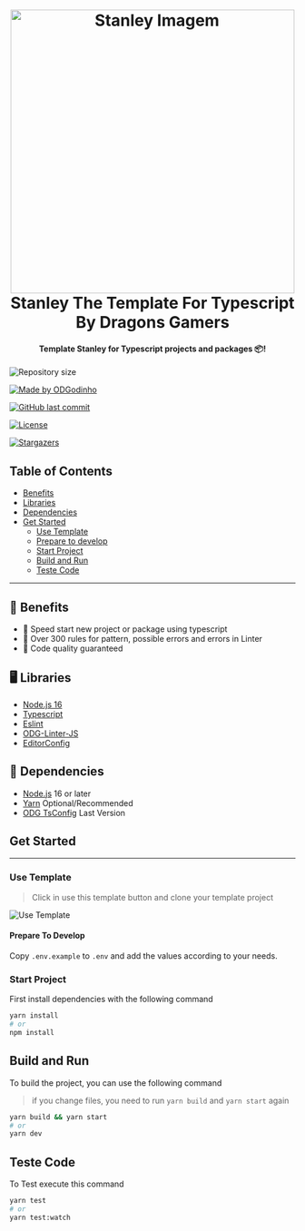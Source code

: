 <h1 align="center">
    <a href="https://github.com/ODGodinho">
        <img
            src="https://raw.githubusercontent.com/ODGodinho/Stanley-TheTemplate/main/public/images/Stanley.jpg"
            alt="Stanley Imagem" width="500"
        />
    </a>
    <br />
    Stanley The Template For Typescript By Dragons Gamers
    <br />
</h1>

<h4 align="center">Template Stanley for Typescript projects and packages 📦!</h4>

<p align="center">

![Repository size](https://img.shields.io/github/repo-size/ODGodinho/Stanley-TheTemplate-Typescript)

[![Made by ODGodinho](https://img.shields.io/badge/made%20by-ODGodinho-%2304D361)](https://www.linkedin.com/in/victor-alves-odgodinho/)

[![GitHub last commit](https://img.shields.io/github/last-commit/ODGodinho/Stanley-TheTemplate-Typescript)](https://github.com/ODGodinho/Stanley-TheTemplate-Typescript/commits/master)

[![License](https://img.shields.io/badge/license-MIT-brightgreen)](https://opensource.org/licenses/MIT)

[![Stargazers](https://img.shields.io/github/stars/ODGodinho/Stanley-TheTemplate-Typescript?style=social)](https://github.com/ODGodinho/Stanley-TheTemplate-Typescript/stargazers)

</p>

## Table of Contents

- [Benefits](#-benefits)
- [Libraries](#-libraries)
- [Dependencies](#-dependencies)
- [Get Started](#get-started)
  - [Use Template](#use-template)
  - [Prepare to develop](#prepare-to-develop)
  - [Start Project](#start-project)
  - [Build and Run](#build-and-run)
  - [Teste Code](#teste-code)

---

## 🎇 Benefits

- 🚀 Speed start new project or package using typescript
- 🚨 Over 300 rules for pattern, possible errors and errors in Linter
- 🎇 Code quality guaranteed

## 🖥 Libraries

- [Node.js 16](https://nodejs.org/?n=dragonsgamers)
- [Typescript](https://www.typescriptlang.org/?n=dragonsgamers)
- [Eslint](https://eslint.org/?n=dragonsgamers)
- [ODG-Linter-JS](https://github.com/ODGodinho/ODG-Linter-Js?n=dragonsgamers)
- [EditorConfig](https://editorconfig.org/?n=dragonsgamers)

## 📁 Dependencies

- [Node.js](https://nodejs.org) 16 or later
- [Yarn](https://yarnpkg.com/) Optional/Recommended
- [ODG TsConfig](https://github.com/ODGodinho/tsconfig) Last Version

## Get Started

---

### Use Template

> Click in use this template button and clone your template project

![Use Template](https://raw.githubusercontent.com/ODGodinho/Stanley-TheTemplate/main/public/images/UseTemplate.png)

#### Prepare To Develop

Copy `.env.example` to `.env` and add the values according to your needs.

### Start Project

First install dependencies with the following command

```bash
yarn install
# or
npm install
```

## Build and Run

To build the project, you can use the following command

> if you change files, you need to run `yarn build` and `yarn start` again

```bash
yarn build && yarn start
# or
yarn dev
```

## Teste Code

To Test execute this command

```bash
yarn test
# or
yarn test:watch
```
